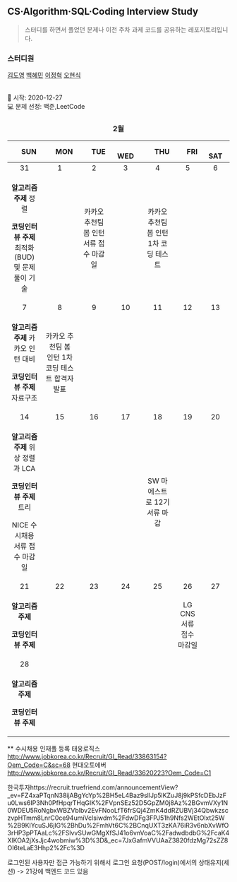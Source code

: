 ## CS·Algorithm·SQL·Coding Interview Study
<blockquote>스터디를 하면서 풀었던 문제나 이전 주차 과제 코드를 공유하는 레포지토리입니다.</blockquote>

### 스터디원

[김도영](https://github.com/kimdy003) [백혜민](https://github.com/HyeminBaek) [이정혁](https://github.com/wjdgurrj) [오현식](https://github.com/guppy-bluegrass)


<br> 📌 시작: 2020-12-27 
<br> 💻 문제 선정: 백준,LeetCode

<center><h3> 2월 </h3></center>


|　  SUN　  |　  MON　  |　  TUE　  |　  WED　  |　  THU　  |　  FRI　  |　  SAT　  |
|:---:|:---:|:---:|:---:|:---:|:---:|:---:|
|    31    |    1    |    2    |    3    |    4    |    5    |    6    |
|<p><b>알고리즘 주제</b> 정렬</p> <p><b>코딩인터뷰 주제</b> 최적화(BUD) 및 문제 풀이 기술 </p>|   |<p>카카오 추천팀 봄 인턴 서류 접수 마감일</p>   |   | <p>카카오 추천팀 봄 인턴 1차 코딩 테스트</p>  |||
| 7 |      8      |      9      |     10     |    11     |     12     | 13 |
| <p><b>알고리즘 주제</b> 카카오 인턴 대비</p> <p><b>코딩인터뷰 주제</b> 자료구조</p>  |<p>카카오 추천팀 봄 인턴 1차 코딩 테스트 합격자 발표</p>|||||    |
| 14 |      15       |      16       |      17       |     18     |     19     |20|
| <p><b>알고리즘 주제</b> 위상 정렬과 LCA </p> <p><b>코딩인터뷰 주제</b> 트리</p> <p>NICE 수시채용 서류 접수 마감일</p> ||||SW 마에스트로 12기 서류 마감||  |
| 21 |      22        |       23       |         24              |  25  |  26  |  27  |
| <p><b>알고리즘 주제</b> </p> <p><b>코딩인터뷰 주제</b></p>|||||<p>LG CNS 서류 접수 마감일</p>|      |
| 28 |
| <div><p><b>알고리즘 주제</b> </p> <p><b>코딩인터뷰 주제</b></p></div>  |

** 수시채용 인재풀 등록
태웅로직스 http://www.jobkorea.co.kr/Recruit/GI_Read/33863154?Oem_Code=C&sc=68
현대오토에버 http://www.jobkorea.co.kr/Recruit/GI_Read/33620223?Oem_Code=C1

한국투자https://recruit.truefriend.com/announcementView?_ev=FZ4xaPTqnN38ijABgYcYp%2BH5eL4Baz9sllJp5lKZuJ8j9kPSfcDEbJzFu0Lws6IP3Nh0PfHpqrTHqGIK%2FVpnSEz52D5GpZM0j8Az%2BGvmVXy1N0WDEU5RoNgbxWBZVblbv2EvFNooLfT6frSQj4ZmK4ddRZUBVj34QbwkzsczvpHTmm8LnrC0ce94umiVclsiwdm%2FdwDFg3FPJ51h9Nfs2WEtOlxt25W%2B9KIYcuSJ6jlG%2BhDu%2FmhVt6C%2BCnqUXT3zKA76iR3v6nbXvWfO3rHP3pPTAaLc%2FSlvvSUwGMgXfSJ41o6vnVoaC%2FadwdbdbG%2FcaK4XlKOA2jXsJjc4wobmiw%3D%3D&_ec=7JxGafmVVUAaZ3820fdzMg72sZZ8OI6teLaE3Hhp2%2Fc%3D

로그인된 사용자만 접근 가능하기 위해서 로그인 요청(POST/login)에서의 상태유지(세션) -> 21강에 백엔드 코드 있음
